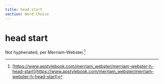 ```yaml
---
title: head start
section: Word Choice
---
```

# head start

Not hyphenated, per Merriam-Webster.[^1]

[^1]: [https://www.apstylebook.com/merriam_webster/merriam-webster-h-head-start](https://www.apstylebook.com/merriam_webster/merriam-webster-h-head-start)
